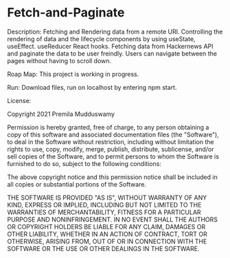 # Fetch-and-Paginate

Description: Fetching and Rendering data from a remote URl. Controlling the rendering of data and the lifecycle components by using useState, useEffect. useReducer React hooks.
Fetching data from Hackernews API and paginate the data to be user freindly. Users can navigate between the pages without having to scroll down. 

Roap Map: This project is working in progress. 

Run: Download files, run on localhost by entering npm start.

License:

Copyright 2021 Premila Mudduswamy

Permission is hereby granted, free of charge, to any person obtaining a copy of this software and associated documentation files (the "Software"), to deal in the Software without restriction, including without limitation the rights to use, copy, modify, merge, publish, distribute, sublicense, and/or sell copies of the Software, and to permit persons to whom the Software is furnished to do so, subject to the following conditions:

The above copyright notice and this permission notice shall be included in all copies or substantial portions of the Software.

THE SOFTWARE IS PROVIDED "AS IS", WITHOUT WARRANTY OF ANY KIND, EXPRESS OR IMPLIED, INCLUDING BUT NOT LIMITED TO THE WARRANTIES OF MERCHANTABILITY, FITNESS FOR A PARTICULAR PURPOSE AND NONINFRINGEMENT. IN NO EVENT SHALL THE AUTHORS OR COPYRIGHT HOLDERS BE LIABLE FOR ANY CLAIM, DAMAGES OR OTHER LIABILITY, WHETHER IN AN ACTION OF CONTRACT, TORT OR OTHERWISE, ARISING FROM, OUT OF OR IN CONNECTION WITH THE SOFTWARE OR THE USE OR OTHER DEALINGS IN THE SOFTWARE.
